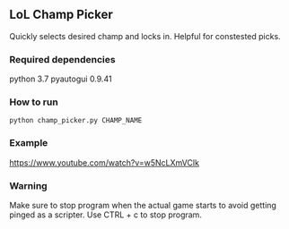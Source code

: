 ## LoL Champ Picker
Quickly selects desired champ and locks in. Helpful for constested picks.

### Required dependencies
python 3.7
pyautogui 0.9.41

### How to run
`python champ_picker.py CHAMP_NAME`

### Example
https://www.youtube.com/watch?v=w5NcLXmVClk

### Warning
Make sure to stop program when the actual game starts to avoid getting pinged as a scripter.
Use CTRL + c to stop program.